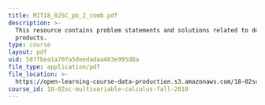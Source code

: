 ```yaml
---
title: MIT18_02SC_pb_2_comb.pdf
description: >-
  This resource contains problem statements and solutions related to dot
  products.
type: course
layout: pdf
uid: 587fbea1a707a5deedadaa483e995d8a
file_type: application/pdf
file_location: >-
  https://open-learning-course-data-production.s3.amazonaws.com/18-02sc-multivariable-calculus-fall-2010/587fbea1a707a5deedadaa483e995d8a_MIT18_02SC_pb_2_comb.pdf
course_id: 18-02sc-multivariable-calculus-fall-2010
---
```

